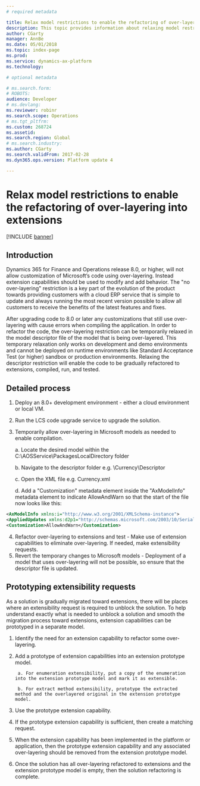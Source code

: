 ```yaml
---
# required metadata

title: Relax model restrictions to enable the refactoring of over-layering into extensions
description: This topic provides information about relaxing model restrictions to enable the refactoring of over-layering into extensions which is needed in 8.0+ because models are sealed 
author: CGarty
manager: AnnBe
ms.date: 05/01/2018
ms.topic: index-page
ms.prod: 
ms.service: dynamics-ax-platform
ms.technology: 

# optional metadata

# ms.search.form: 
# ROBOTS: 
audience: Developer
# ms.devlang: 
ms.reviewer: robinr
ms.search.scope: Operations
# ms.tgt_pltfrm: 
ms.custom: 268724
ms.assetid: 
ms.search.region: Global
# ms.search.industry: 
ms.author: CGarty
ms.search.validFrom: 2017-02-28
ms.dyn365.ops.version: Platform update 4

---
```


# Relax model restrictions to enable the refactoring of over-layering into extensions

[!INCLUDE [banner](../includes/banner.md)]

## Introduction ##
Dynamics 365 for Finance and Operations release 8.0, or higher, will not allow customization of Microsoft’s code using over-layering. Instead extension capabilities should be used to modify and add behavior. The "no over-layering" restriction is a key part of the evolution of the product towards providing customers with a cloud ERP service that is simple to update and always running the most recent version possible to allow all customers to receive the benefits of the latest features and fixes.

After upgrading code to 8.0 or later any customizations that still use over-layering with cause errors when compiling the application. In order to refactor the code, the over-layering restriction can be temporarily relaxed in the model descriptor file of the model that is being over-layered. This temporary relaxation only works on development and demo environments and cannot be deployed on runtime environments like Standard Acceptance Test (or higher) sandbox or production environments. Relaxing the descriptor restriction will enable the code to be gradually refactored to extensions, compiled, run, and tested. 

## Detailed process ##

1. Deploy an 8.0+ development environment - either a cloud environment or local VM.
2. Run the LCS code upgrade service to upgrade the solution.
3. Temporarily allow over-layering in Microsoft models as needed to enable compilation.
    
    a. Locate the desired model within the C:\AOSService\PackagesLocalDirectory folder
    
    b. Navigate to the descriptor folder e.g. \Currency\Descriptor
    
    c. Open the XML file e.g. Currency.xml
    
    d. Add a "Customization" metadata element inside the "AxModelInfo" metadata element to indicate AllowAndWarn so that the start of the file now looks like this:
        
```xml
<AxModelInfo xmlns:i="http://www.w3.org/2001/XMLSchema-instance">
<AppliedUpdates xmlns:d2p1="http://schemas.microsoft.com/2003/10/Serialization/Arrays" />
<Customization>AllowAndWarn</Customization>
```
    
4. Refactor over-layering to extensions and test - Make use of extension capabilities to eliminate over-layering. If needed, make extensibility requests.
5. Revert the temporary changes to Microsoft models - Deployment of a model that uses over-layering will not be possible, so ensure that the descriptor file is updated.
 
## Prototyping extensibility requests ##
As a solution is gradually migrated toward extensions, there will be places where an extensibility request is required to unblock the solution. To help understand exactly what is needed to unblock a solution and smooth the migration process toward extensions, extension capabilities can be prototyped in a separate model.

1. Identify the need for an extension capability to refactor some over-layering.
2. Add a prototype of extension capabilities into an extension prototype model.

		a. For enumeration extensibility, put a copy of the enumeration into the extension prototype model and mark it as extensible.
    
		b. For extract method extensibility, prototype the extracted method and the overlayered original in the extension prototype model.

3. Use the prototype extension capability.
4. If the prototype extension capability is sufficient, then create a matching request.
5. When the extension capability has been implemented in the platform or application, then the prototype extension capability and any associated over-layering should be removed from the extension prototype model.
6. Once the solution has all over-layering refactored to extensions and the extension prototype model is empty, then the solution refactoring is complete.

